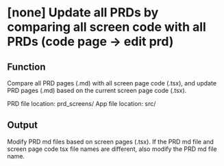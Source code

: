 # [none] Update all PRDs by comparing all screen code with all PRDs (code page -> edit prd)

## Function

Compare all PRD pages (.md) with all screen page code (.tsx), and update PRD pages (.md) based on the
current screen page code (.tsx).

PRD file location: prd_screens/
App file location: src/

## Output

Modify PRD md files based on screen pages (.tsx). If the PRD md file and screen page code tsx file
names are different, also modify the PRD md file name.
